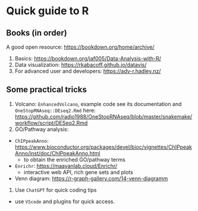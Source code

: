 # Quick guide to R

## Books (in order)
A good open resource: https://bookdown.org/home/archive/

1.  Basics: https://bookdown.org/jaf005/Data-Analysis-with-R/
2.  Data visualization: https://rkabacoff.github.io/datavis/
3.  For advanced user and developers: https://adv-r.hadley.nz/


## Some practical tricks
1.  Volcano: `EnhancedVolcano`, example code see its documentation and `OneStopRNAseq::DEseq2.Rmd` here: https://github.com/radio1988/OneStopRNAseq/blob/master/snakemake/workflow/script/DESeq2.Rmd
2. GO/Pathway analysis: 
- `ChIPpeakAnno`: https://www.bioconductor.org/packages/devel/bioc/vignettes/ChIPpeakAnno/inst/doc/ChIPpeakAnno.html
  - to obtain the enriched GO/pathway terms
- `Enrichr`: https://maayanlab.cloud/Enrichr/
  - interactive web API, rich gene sets and plots
- Venn diagram: https://r-graph-gallery.com/14-venn-diagramm
1. Use `ChatGPT` for quick coding tips
  - use `VScode` and plugins for quick access.